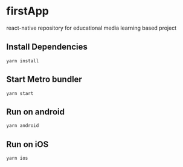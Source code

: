 # firstApp
react-native repository for educational media learning based project

## Install Dependencies
```
yarn install
```

## Start Metro bundler
```
yarn start
```

## Run on android
```
yarn android
```

## Run on iOS
```
yarn ios
```
